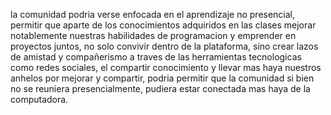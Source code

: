 la comunidad podria verse enfocada en el aprendizaje no presencial,
permitir que aparte de los conocimientos adquiridos en las clases
mejorar notablemente nuestras habilidades de programacion y emprender
en proyectos juntos, no solo convivir dentro de la plataforma, sino 
crear lazos de amistad y compañerismo a traves de las herramientas
tecnologicas como redes sociales, el compartir conocimiento y llevar
mas haya nuestros anhelos por mejorar y compartir, podria permitir que
la comunidad si bien no se reuniera presencialmente, pudiera estar 
conectada mas haya de la computadora.
